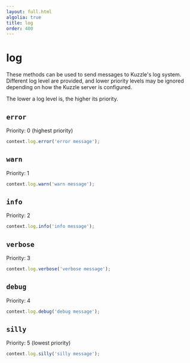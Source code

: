 ```yaml
---
layout: full.html
algolia: true
title: log
order: 400
---
```


# log


These methods can be used to send messages to Kuzzle's log system.  
Different log level are provided, and lower priority levels may be ignored depending on how the Kuzzle server is configured.

The lower a log level is, the higher its priority.

## `error`

Priority: 0 (highest priority)

```js
context.log.error('error message');
```

## `warn`

Priority: 1

```js
context.log.warn('warn message');
```

## `info`

Priority: 2

```js
context.log.info('info message');
```

## `verbose`

Priority: 3

```js
context.log.verbose('verbose message');
```

## `debug`

Priority: 4

```js
context.log.debug('debug message');
```

## `silly`

Priority: 5 (lowest priority)

```js
context.log.silly('silly message');
```
